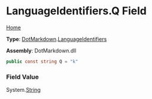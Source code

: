 # LanguageIdentifiers\.Q Field

[Home](../../../README.md)

**Type**: [DotMarkdown](../../README.md)\.[LanguageIdentifiers](../README.md)

**Assembly**: DotMarkdown\.dll

```csharp
public const string Q = "k"
```

### Field Value

System\.[String](https://docs.microsoft.com/en-us/dotnet/api/system.string)